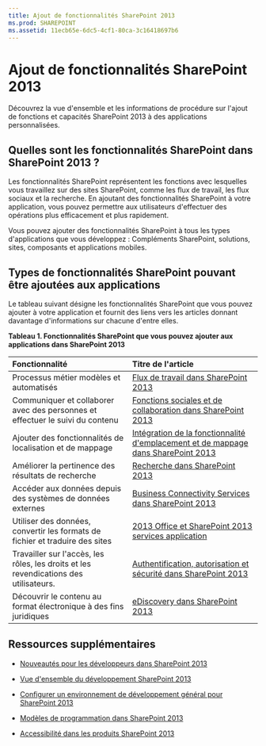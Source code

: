 ```yaml
---
title: Ajout de fonctionnalités SharePoint 2013
ms.prod: SHAREPOINT
ms.assetid: 11ecb65e-6dc5-4cf1-80ca-3c16418697b6
---
```



# Ajout de fonctionnalités SharePoint 2013
Découvrez la vue d'ensemble et les informations de procédure sur l'ajout de fonctions et capacités SharePoint 2013 à des applications personnalisées.
## Quelles sont les fonctionnalités SharePoint dans SharePoint 2013 ?
<a name="bkmk_whatIs"> </a>

Les fonctionnalités SharePoint représentent les fonctions avec lesquelles vous travaillez sur des sites SharePoint, comme les flux de travail, les flux sociaux et la recherche. En ajoutant des fonctionnalités SharePoint à votre application, vous pouvez permettre aux utilisateurs d'effectuer des opérations plus efficacement et plus rapidement.
  
    
    
Vous pouvez ajouter des fonctionnalités SharePoint à tous les types d'applications que vous développez : Compléments SharePoint, solutions, sites, composants et applications mobiles.
  
    
    

## Types de fonctionnalités SharePoint pouvant être ajoutées aux applications
<a name="bkmk_inThisSection"> </a>

Le tableau suivant désigne les fonctionnalités SharePoint que vous pouvez ajouter à votre application et fournit des liens vers les articles donnant davantage d'informations sur chacune d'entre elles.
  
    
    

**Tableau 1. Fonctionnalités SharePoint que vous pouvez ajouter aux applications dans SharePoint 2013**


|**Fonctionnalité**|**Titre de l'article**|
|:-----|:-----|
|Processus métier modèles et automatisés  <br/> | [Flux de travail dans SharePoint 2013](workflows-in-sharepoint-2013.md) <br/> |
|Communiquer et collaborer avec des personnes et effectuer le suivi du contenu  <br/> | [Fonctions sociales et de collaboration dans SharePoint 2013](social-and-collaboration-features-in-sharepoint-2013.md) <br/> |
|Ajouter des fonctionnalités de localisation et de mappage  <br/> | [Intégration de la fonctionnalité d'emplacement et de mappage dans SharePoint 2013](integrating-location-and-map-functionality-in-sharepoint-2013.md) <br/> |
|Améliorer la pertinence des résultats de recherche  <br/> | [Recherche dans SharePoint 2013](search-in-sharepoint-2013.md) <br/> |
|Accéder aux données depuis des systèmes de données externes  <br/> | [Business Connectivity Services dans SharePoint 2013](business-connectivity-services-in-sharepoint-2013.md) <br/> |
|Utiliser des données, convertir les formats de fichier et traduire des sites  <br/> | [2013 Office et SharePoint 2013 services application](office-2013-and-sharepoint-2013-application-services.md) <br/> |
|Travailler sur l'accès, les rôles, les droits et les revendications des utilisateurs.  <br/> | [Authentification, autorisation et sécurité dans SharePoint 2013](authentication-authorization-and-security-in-sharepoint-2013.md) <br/> |
|Découvrir le contenu au format électronique à des fins juridiques  <br/> | [eDiscovery dans SharePoint 2013](ediscovery-in-sharepoint-2013.md) <br/> |
   

## Ressources supplémentaires
<a name="bk_addresources"> </a>


-  [Nouveautés pour les développeurs dans SharePoint 2013](what’s-new-for-developers-in-sharepoint-2013.md)
    
  
-  [Vue d'ensemble du développement SharePoint 2013](sharepoint-2013-development-overview.md)
    
  
-  [Configurer un environnement de développement général pour SharePoint 2013](set-up-a-general-development-environment-for-sharepoint-2013.md)
    
  
-  [Modèles de programmation dans SharePoint 2013](programming-models-in-sharepoint-2013.md)
    
  
-  [Accessibilité dans les produits SharePoint 2013](accessibility-in-sharepoint-2013.md)
    
  

  
    
    

